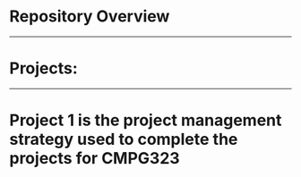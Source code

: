 # **Repository Overview**
---
# **Projects:**
---
# Project 1 is the project management strategy used to complete the projects for CMPG323
